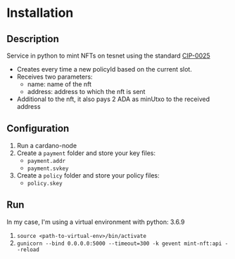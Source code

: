 # Installation

## Description

Service in python to mint NFTs on tesnet using the standard [CIP-0025](https://github.com/cardano-foundation/CIPs/blob/master/CIP-0025/CIP-0025.md)
- Creates every time a new policyId based on the current slot.
- Receives two parameters:
    - name: name of the nft
    - address: address to which the nft is sent
- Additional to the nft, it also pays 2 ADA as minUtxo to the received address

## Configuration

1. Run a cardano-node
2. Create a `payment` folder and store your key files:
    - `payment.addr`
    - `payment.svkey`
3. Create a `policy` folder and store your policy files:
    - `policy.skey`

## Run

In my case, I'm using a virtual environment with python: 3.6.9

1. `source <path-to-virtual-env>/bin/activate`
2. `gunicorn --bind 0.0.0.0:5000 --timeout=300 -k gevent mint-nft:api --reload`